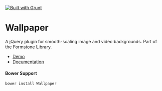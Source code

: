 <a href="http://gruntjs.com" target="_blank"><img src="https://cdn.gruntjs.com/builtwith.png" alt="Built with Grunt"></a> 
# Wallpaper 

A jQuery plugin for smooth-scaling image and video backgrounds. Part of the Formstone Library. 

- [Demo](http://www.benplum.com/components/Wallpaper/demo/index.html) 
- [Documentation](http://www.benplum.com/formstone/wallpaper/) 

#### Bower Support 
`bower install Wallpaper`